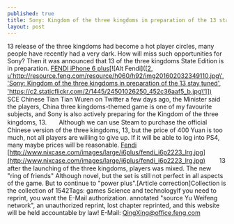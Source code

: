 ```yaml
---
published: true
title: Sony: Kingdom of the three kingdoms in preparation of the 13 stay tuned
layout: post
---
```

13 release of the three kingdoms had become a hot player circles, many people have recently had a very dark. How will miss such opportunities for Sony? Then it was announced that 13 of the three kingdoms State Edition is in preparation. [FENDI iPhone 6 plus](http://www.evertiny.com/2016/01/28/materialistic-cool-chi-ceo-yao-zhen-wants-to-use-intelligent-keyboard-to-replace/)[![Alt Fendi]([[2, u\'http://resource.feng.com/resource/h060/h92/img201602032349110.jpg\', \'Sony: Kingdom of the three kingdoms in preparation of the 13 stay tuned\', \'https://c2.staticflickr.com/2/1445/24501026250_452c36aaf5_b.jpg\']])](http://www.nixcase.com/fendi-karlito-iphone-6-plus-case-black-p-5234.html)　　SCE Chinese Tian Tian Wuren on Twitter a few days ago, the Minister said the players, China three kingdoms-themed game is one of my favourite subjects, and Sony is also actively preparing for the Kingdom of the three kingdoms, 13.　　Although we can use Steam to purchase the official Chinese version of the three kingdoms, 13, but the price of 400 Yuan is too much, not all players are willing to give up. If it will be able to log into PS4, many maybe prices will be reasonable. [Fendi](http://www.nixcase.com/fendi-karlito-iphone-6-plus-case-black-p-5234.html) [http://www.nixcase.com/images/large/i6plus/fendi_i6p2223_lrg.jpg](http://www.nixcase.com/images/large/i6plus/fendi_i6p2223_lrg.jpg) 　　13 after the launching of the three kingdoms, players was mixed. The new \"ring of friends\" Although novel, but the set is still not perfect in all aspects of the game. But to continue to \"power plus\".[Article correction]Collection is the collection of 1542Tags: games Science and technologyIf you need to reprint, you want the E-Mail authorization. annotated \"source Yu Weifeng network\", an unauthorized reprint, lost chapter reprinted, and this website will be held accountable by law! E-Mail: QingXing@office.feng.com